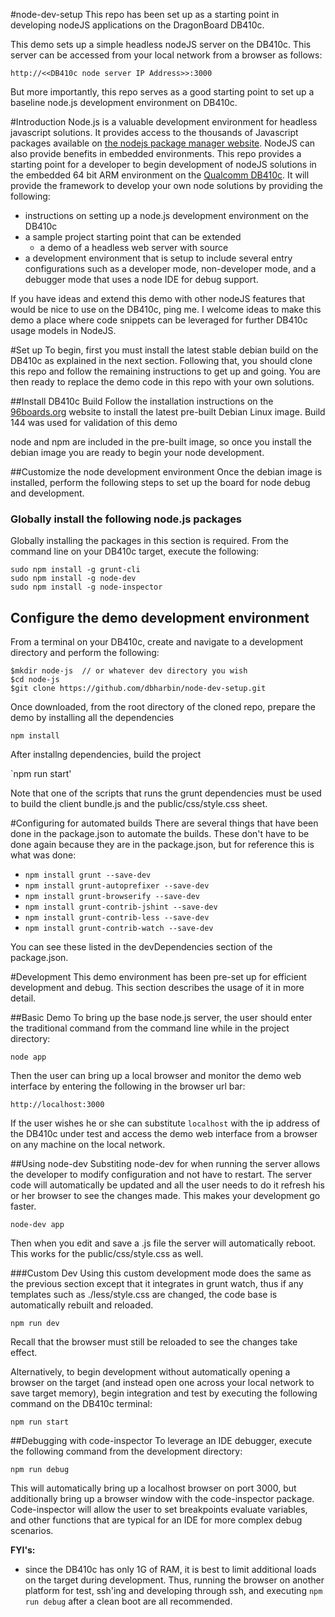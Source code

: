 #node-dev-setup
This repo has been set up as a starting point in developing nodeJS applications on the DragonBoard DB410c.

This demo sets up a simple headless nodeJS server on the DB410c.  This server can be accessed from your local network from a browser as follows:

`http://<<DB410c node server IP Address>>:3000`

But more importantly, this repo serves as a good starting point to set up a baseline node.js development environment on DB410c. 


#Introduction
Node.js is a valuable development environment for headless javascript solutions. It provides access to the thousands of Javascript packages available on [the nodejs package manager website](https://www.npmjs.com). NodeJS can also provide benefits in embedded environments.  This repo provides a starting point for a developer to begin development of nodeJS solutions in the embedded 64 bit ARM environment on the [Qualcomm DB410c](http://www.96boards.org/product/dragonboard410c/).  It will provide the framework to develop your own node solutions by providing the following:

* instructions on setting up a node.js development environment on the DB410c
* a sample project starting point that can be extended
	* a demo of a headless web server with source 
* a development environment that is setup to include several entry configurations such as a developer mode, non-developer mode, and a debugger mode that uses a node IDE for debug support.

If you have ideas and extend this demo with other nodeJS features   that would be nice to use on the DB410c, ping me.  I welcome ideas to make this demo a place where code snippets can be leveraged for further DB410c usage models in NodeJS.

#Set up
To begin, first you must install the latest stable debian build on the DB410c as explained in the next section.  Following that, you should clone this repo and follow the remaining instructions to get up and going.  You are then ready to replace the demo code in this repo with your own solutions.

##Install DB410c Build
Follow the installation instructions on the [96boards.org](http://www.96boards.org/db410c-getting-started/Quickstart/README.md/) website to install the latest pre-built Debian Linux image.  Build 144 was used for validation of this demo

node and npm are included in the pre-built image, so once you install the debian image you are ready to begin your node development.

##Customize the node development environment
Once the debian image is installed, perform the following steps to set up the board for node debug and development.

### Globally install the following node.js packages
Globally installing the packages in this section is required. From the command line on your DB410c target, execute the following:

`sudo npm install -g grunt-cli`   
`sudo npm install -g node-dev`  
`sudo npm install -g node-inspector`  

## Configure the demo development environment
From a terminal on your DB410c, create and navigate to a development directory and perform the following:

```
$mkdir node-js	// or whatever dev directory you wish
$cd node-js
$git clone https://github.com/dbharbin/node-dev-setup.git
```

Once downloaded, from the root directory of the cloned repo, prepare the demo by installing all the dependencies

`npm install`

After installng dependencies, build the project

`npm run start'

Note that one of the scripts that runs the grunt dependencies must be used to build the client bundle.js and the public/css/style.css sheet.

#Configuring for automated builds
There are several things that have been done in the package.json to automate the builds.  These don't have to be done again because they are in the package.json, but for reference this is what was done:

* `npm install grunt --save-dev`
* `npm install grunt-autoprefixer --save-dev`
* `npm install grunt-browserify --save-dev`   
* `npm install grunt-contrib-jshint --save-dev`
* `npm install grunt-contrib-less --save-dev`
* `npm install grunt-contrib-watch --save-dev`

You can see these listed in the devDependencies section of the package.json.

#Development
This demo environment has been pre-set up for efficient development and debug.  This section describes the usage of it in more detail.

##Basic Demo 
To bring up the base node.js server, the user should enter the traditional command from the command line while in the project directory:

`node app`

Then the user can bring up a local browser and monitor the demo web interface by entering the following in the browser url bar:

`http://localhost:3000`

If the user wishes he or she can substitute `localhost` with the ip address of the DB410c under test and access the demo web interface from a browser on any machine on the local network.


##Using node-dev
Substiting node-dev for when running the server allows the developer to modify configuration and not have to restart.  The server code will automatically be updated and all the user needs to do it refresh his or her browser to see the changes made.  This makes your development go faster.

`node-dev app`

Then when you edit and save a .js file the server will automatically reboot.  This works for the public/css/style.css as well.

###Custom Dev
Using this custom development mode does the same as the previous section except that it integrates in grunt watch, thus if any templates such as ./less/style.css are changed, the code base is automatically rebuilt and reloaded.

`npm run dev`

Recall that the browser must still be reloaded to see the changes take effect.

Alternatively, to begin development without automatically opening a browser on the target (and instead open one across your local network to save target memory), begin integration and test by executing the following command on the DB410c terminal:

`npm run start`

##Debugging with code-inspector
To leverage an IDE debugger, execute the following command from the development directory:

`npm run debug`

This will automatically bring up a localhost browser on port 3000, but additionally bring up a browser window with the code-inspector package.  Code-inspector will allow the user to set breakpoints evaluate variables, and other functions that are typical for an IDE for more complex debug scenarios.

**FYI's:**

* since the DB410c has only 1G of RAM, it is best to limit additional loads on the target during development.  Thus, running the browser on another platform for test, ssh'ing and developing through ssh, and executing `npm run debug` after a clean boot are all recommended.

